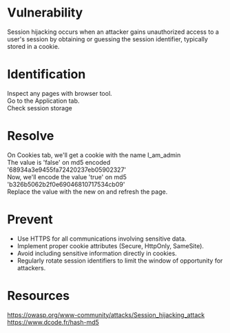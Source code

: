 # Vulnerability

Session hijacking occurs when an attacker gains unauthorized access to a user's session by obtaining or guessing the session identifier, typically stored in a cookie.

# Identification

Inspect any pages with browser tool.<br>
Go to the Application tab.<br>
Check session storage

# Resolve

On Cookies tab, we'll get a cookie with the name I_am_admin<br>
The value is 'false' on md5 encoded '68934a3e9455fa72420237eb05902327'<br>
Now, we'll encode the value 'true' on md5 'b326b5062b2f0e69046810717534cb09'<br>
Replace the value with the new on and refresh the page.

# Prevent

- Use HTTPS for all communications involving sensitive data.
- Implement proper cookie attributes (Secure, HttpOnly, SameSite).
- Avoid including sensitive information directly in cookies.
- Regularly rotate session identifiers to limit the window of opportunity for attackers.

# Resources

https://owasp.org/www-community/attacks/Session_hijacking_attack<br>
https://www.dcode.fr/hash-md5
